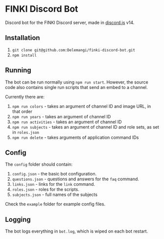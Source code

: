 # FINKI Discord Bot

Discord bot for the FINKI Discord server, made in [discord.js](https://github.com/discordjs/discord.js) v14.

## Installation

1. `git clone git@github.com:Delemangi/finki-discord-bot.git`
2. `npm install`

## Running

The bot can be run normally using `npm run start`. However, the source code also contains single run scripts that send an embed to a channel.

Currently there are:

1. `npm run colors` - takes an argument of channel ID and image URL, in that order
2. `npm run years` - takes an argument of channel ID
3. `npm run activities` - takes an argument of channel ID
4. `npm run subjects` - takes an argument of channel ID and role sets, as set in `roles.json`
5. `npm run delete` - takes arguments of application command IDs

## Config

The `config` folder should contain:

1. `config.json` - the basic bot configuration.
2. `questions.json` - questions and answers for the `faq` command.
3. `links.json` - links for the `link` command.
4. `roles.json` - roles for the scripts.
5. `subjects.json` - full names of the subjects

Check the `example` folder for example config files.

## Logging

The bot logs everything in `bot.log`, which is wiped on each bot restart.
